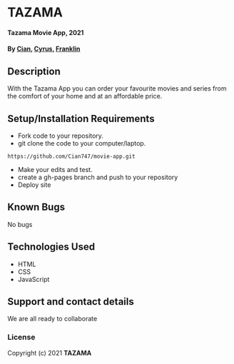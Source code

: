 # TAZAMA
#### Tazama Movie App, 2021
#### By **[Cian](https://github.com/Cian747), [Cyrus](https://github.com/cyruswere), [Franklin](https://github.com/Garlinsk)**
## Description
With the Tazama App you can order your favourite movies and series from the comfort of your home and at an affordable price.
## Setup/Installation Requirements
* Fork code to your repository.
* git clone the code to your computer/laptop.
```
https://github.com/Cian747/movie-app.git
```
* Make your edits and test. 
* create a gh-pages branch and push to your repository
* Deploy site

## Known Bugs
No bugs
## Technologies Used
* HTML
* CSS
* JavaScript
## Support and contact details
We are all ready to collaborate
### License

Copyright (c) 2021 **TAZAMA**
